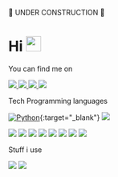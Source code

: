 🚧 UNDER CONSTRUCTION 🚧

# Hi <img src="https://raw.githubusercontent.com/MartinHeinz/MartinHeinz/master/wave.gif" width="30px">

You can find me on
<!-- Social Media -->
<p align='left'>
  
  <!-- Email -->
  <a href="mailto:conforti.christian@gmail.com">
    <img src="https://img.shields.io/badge/gmail-D14836?&style=for-the-badge&logo=gmail&logoColor=white" />    
  </a>
  
  <!-- Facebook -->
  <a href="https://www.facebook.com/conforti.christian/">
    <img src="https://img.shields.io/badge/facebook-%231877F2.svg?&style=for-the-badge&logo=facebook&logoColor=white" />    
  </a>
  
  <!-- LinkedIn -->
  <a href="https://www.linkedin.com/in/christianconforti/">
    <img src="https://img.shields.io/badge/linkedin-%230077B5.svg?&style=for-the-badge&logo=linkedin&logoColor=white" />
  </a>
  
  <!-- Instagram -->
  <a href="https://www.instagram.com/conforti_christian/">
    <img src="https://img.shields.io/badge/instagram-%23E4405F.svg?&style=for-the-badge&logo=instagram&logoColor=white" />        
  </a>
</p>

Tech
Programming languages
<p align='left'>
  
  <!-- Python -->
  [![Python](https://img.shields.io/badge/-Python-3776AB?style=flat-square&logo=python&logoColor=ffffff)](https://www.python.org/){:target="_blank"}
  <img src="https://img.shields.io/badge/Python-%2314354C.svg?&style=flat-square&logo=python&logoColor=white" />
  
  <!-- C++ -->
  <img src="https://img.shields.io/badge/c++%20-%2300599C.svg?&style=for-the-badge&logo=c%2B%2B&logoColor=white" />
  
  <!-- Java -->
  <img src="https://img.shields.io/badge/java-%23ED8B00.svg?&style=for-the-badge&logo=java&logoColor=white" />
  
  <!-- C -->
  <img src="https://img.shields.io/badge/c%20-%2300599C.svg?&style=for-the-badge&logo=c&logoColor=white" />
  
  <!-- Golang -->
  <img src="https://img.shields.io/badge/go-%2300ADD8.svg?&style=for-the-badge&logo=go&logoColor=white" />
  
  <img src="https://img.shields.io/badge/python-%2314354C.svg?&style=for-the-badge&logo=python&logoColor=white" />
  <img src="https://img.shields.io/badge/python-%2314354C.svg?&style=for-the-badge&logo=python&logoColor=white" />
  <img src="https://img.shields.io/badge/python-%2314354C.svg?&style=for-the-badge&logo=python&logoColor=white" />
  <img src="https://img.shields.io/badge/python-%2314354C.svg?&style=for-the-badge&logo=python&logoColor=white" />
 
</p>

Stuff i use
<p align='left'>
  
  <!-- iOS -->
  <img src="https://img.shields.io/badge/iOS-000000?logo=ios&logoColor=white&style=for-the-badge" />
  <img src="https://img.shields.io/badge/windows-0078D6?logo=windows&logoColor=white&style=for-the-badge" />

 
</p>



<!-- GitHub stats
![chrris99's github stats](https://github-readme-stats.vercel.app/api?username=chrris99&count_private=true&show_icons=true) -->
